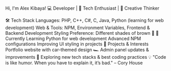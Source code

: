 Hi, I'm Alex Kibaya!
💻 Developer | 🚀 Tech Enthusiast | 🎨 Creative Thinker

🛠 Tech Stack
Languages: PHP, C++, C#, C, Java, Python (learning for web development) 
Web & Tools: NPM, Environment Variables, Frontend & Backend Development
Styling Preference: Different shades of brown 🎨
🌱 Currently Learning
Python for web development
Advanced NPM configurations
Improving UI styling in projects
🔧 Projects & Interests
Portfolio website with car-themed design 🏎️
Admin panel updates & improvements 🔄
Exploring new tech stacks & best coding practices
💡 "Code is like humor. When you have to explain it, it’s bad." – Cory House

  
